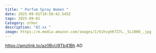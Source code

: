 ```yaml
---
title: " Parfum Spray Women "
date: 2025-09-01T10:50:42.545Z
tags: 2025-09-01
Category: other
description: "82.xx "
image: https://m.media-amazon.com/images/I/61hvghKfZ7L._SL1000_.jpg
---
```

https://amzlink.to/az0BvU9Tb41Bh
AD
